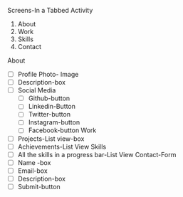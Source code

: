 	
Screens-In a Tabbed Activity  
1. About  
 2. Work  
  3. Skills  
   4. Contact  
      
About  
  - [ ] Profile Photo- Image
  - [ ] Description-box
  - [ ] Social Media
    - [ ] Github-button
    - [ ] Linkedin-Button
    - [ ] Twitter-button
    - [ ] Instagram-button
    - [ ] Facebook-button
Work
  - [ ] Projects-List view-box
  - [ ] Achievements-List View
Skills
  - [ ] All the skills in a progress bar-List View
Contact-Form
  - [ ] Name -box
  - [ ] Email-box
  - [ ] Description-box
  - [ ] Submit-button
